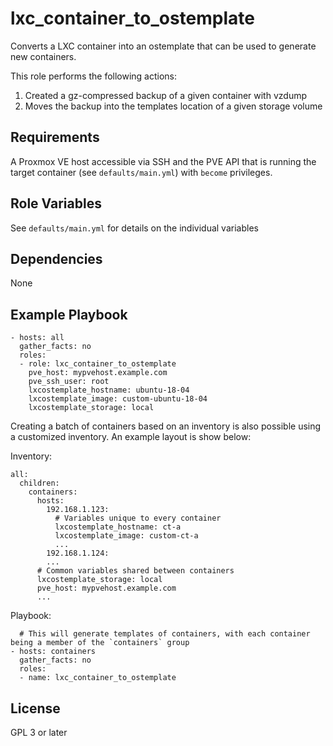lxc_container_to_ostemplate
=========

Converts a LXC container into an ostemplate that can be used to generate new containers.

This role performs the following actions:
1. Created a gz-compressed backup of a given container with vzdump
2. Moves the backup into the templates location of a given storage volume

Requirements
------------

A Proxmox VE host accessible via SSH and the PVE API that is running the target container (see `defaults/main.yml`) with `become` privileges.

Role Variables
--------------

See `defaults/main.yml` for details on the individual variables

Dependencies
------------

None

Example Playbook
----------------

```
- hosts: all
  gather_facts: no
  roles:
  - role: lxc_container_to_ostemplate
    pve_host: mypvehost.example.com
    pve_ssh_user: root
    lxcostemplate_hostname: ubuntu-18-04
    lxcostemplate_image: custom-ubuntu-18-04
    lxcostemplate_storage: local
```

Creating a batch of containers based on an inventory is also possible using a customized inventory. An example layout is show below:

Inventory:
```
all:
  children:
    containers:
      hosts:
        192.168.1.123:
          # Variables unique to every container
          lxcostemplate_hostname: ct-a
          lxcostemplate_image: custom-ct-a
          ...
        192.168.1.124:
        ...
      # Common variables shared between containers
      lxcostemplate_storage: local
      pve_host: mypvehost.example.com
      ...
```
Playbook:
```
  # This will generate templates of containers, with each container being a member of the `containers` group
- hosts: containers
  gather_facts: no
  roles:
  - name: lxc_container_to_ostemplate
```

License
-------

GPL 3 or later

